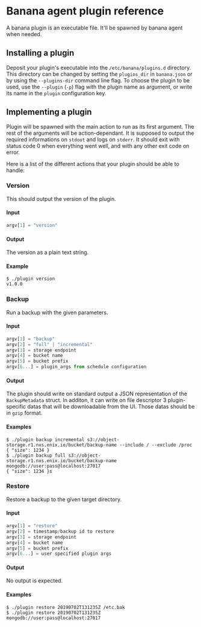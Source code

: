 # Banana agent plugin reference

A banana plugin is an executable file. It'll be spawned by banana agent when needed.

## Installing a plugin

Deposit your plugin's executable into the `/etc/banana/plugins.d` directory. This directory can be changed by setting the `plugins_dir` in `banana.json` or by using the `--plugins-dir` command line flag. To choose the plugin to be used, use the `--plugin` (`-p`) flag with the plugin name as argument, or write its name in the `plugin` configuration key.

## Implementing a plugin

Plugin will be spawned with the main action to run as its first argument. The rest of the arguments will be action-dependant. It is supposed to output the required informations on `stdout` and logs on `stderr`. It should exit with status code 0 when everything went well, and with any other exit code on error.

Here is a list of the different actions that your plugin should be able to handle:

### Version

This should output the version of the plugin.

#### Input

```javascript
argv[1] = "version"
```

#### Output

The version as a plain text string.

#### Example

```
$ ./plugin version
v1.0.0
```

### Backup

Run a backup with the given parameters.

#### Input

```javascript
argv[1] = "backup"
argv[2] = "full" | "incremental"
argv[3] = storage endpoint
argv[4] = bucket name
argv[5] = bucket prefix
argv[6...] = plugin_args from schedule configuration
```

#### Output

The plugin should write on standard output a JSON representation of the `BackupMetadata` struct. In additon, it can write on file descriptor 3 plugin-specific datas that will be downloadable from the UI. Those datas should be in `gzip` format.

#### Examples

```
$ ./plugin backup incremental s3://object-storage.r1.nxs.enix.io/bucket/backup-name --include / --exclude /proc
{ "size": 1234 }
$ ./plugin backup full s3://object-storage.r1.nxs.enix.io/bucket/backup-name mongodb://user:pass@localhost:27017
{ "size": 1234 }s
```

### Restore

Restore a backup to the given target directory.

#### Input

```javascript
argv[1] = "restore"
argv[2] = timestamp/backup id to restore
argv[3] = storage endpoint
argv[4] = bucket name
argv[5] = bucket prefix
argv[6...] = user specified plugin args
```

#### Output

No output is expected.

#### Examples

```
$ ./plugin restore 20190702T131235Z /etc.bak
$ ./plugin restore 20190702T131235Z mongodb://user:pass@localhost:27017
```
